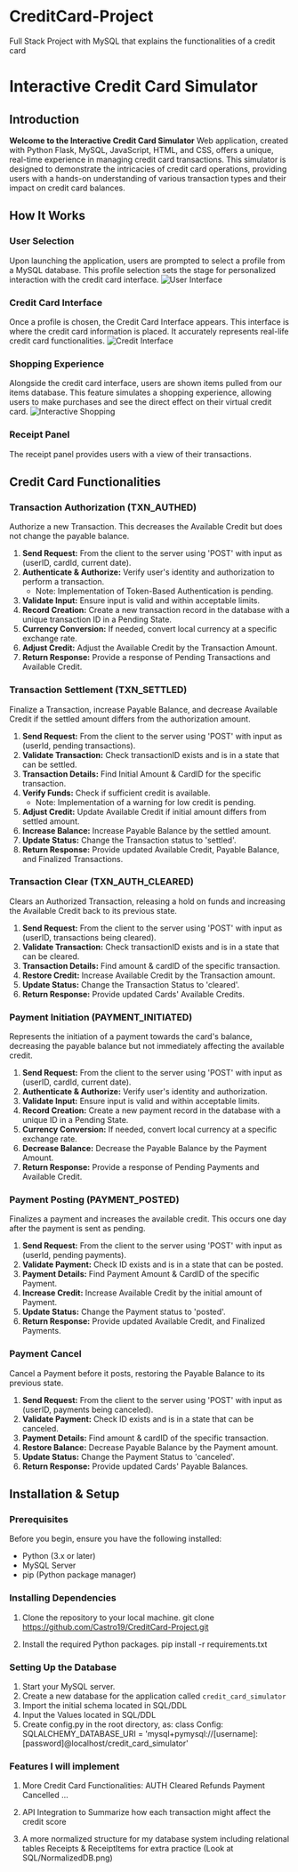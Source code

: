 # CreditCard-Project
 Full Stack Project with MySQL that explains the functionalities of a credit card
# Interactive Credit Card Simulator

## Introduction
**Welcome to the Interactive Credit Card Simulator**
Web application, created with Python Flask, MySQL, JavaScript, HTML, and CSS, offers a unique, real-time experience in managing credit card transactions. This simulator is designed to demonstrate the intricacies of credit card operations, providing users with a hands-on understanding of various transaction types and their impact on credit card balances.

## How It Works
### User Selection
Upon launching the application, users are prompted to select a profile from a MySQL database. This profile selection sets the stage for personalized interaction with the credit card interface.
![User Interface](https://media.giphy.com/media/v1.Y2lkPTc5MGI3NjExcWxvMWthenBlY2x4MmJid2pzanhvMXMwOHAzNnliZXU0OTZtbzVuOCZlcD12MV9pbnRlcm5hbF9naWZfYnlfaWQmY3Q9Zw/hM7iT47zksq0xRDxSQ/giphy.gif)

### Credit Card Interface
Once a profile is chosen, the Credit Card Interface appears. This interface is where the credit card information is placed. It accurately represents real-life credit card functionalities.
![Credit Interface](https://media.giphy.com/media/s7qxKOIjDuEAaZIiuD/giphy.gif)

### Shopping Experience
Alongside the credit card interface, users are shown items pulled from our items database. This feature simulates a shopping experience, allowing users to make purchases and see the direct effect on their virtual credit card.
![Interactive Shopping](https://media.giphy.com/media/EYELJdDvsQHH5WEyuK/giphy.gif)

### Receipt Panel
The receipt panel provides users with a view of their transactions.

## Credit Card Functionalities

### Transaction Authorization (TXN_AUTHED)

Authorize a new Transaction. This decreases the Available Credit but does not change the payable balance.

1. **Send Request:** From the client to the server using 'POST' with input as (userID, cardId, current date).
2. **Authenticate & Authorize:** Verify user's identity and authorization to perform a transaction.
   - Note: Implementation of Token-Based Authentication is pending.
3. **Validate Input:** Ensure input is valid and within acceptable limits.
4. **Record Creation:** Create a new transaction record in the database with a unique transaction ID in a Pending State.
5. **Currency Conversion:** If needed, convert local currency at a specific exchange rate.
6. **Adjust Credit:** Adjust the Available Credit by the Transaction Amount.
7. **Return Response:** Provide a response of Pending Transactions and Available Credit.

### Transaction Settlement (TXN_SETTLED)

Finalize a Transaction, increase Payable Balance, and decrease Available Credit if the settled amount differs from the authorization amount.

1. **Send Request:** From the client to the server using 'POST' with input as (userId, pending transactions).
2. **Validate Transaction:** Check transactionID exists and is in a state that can be settled.
3. **Transaction Details:** Find Initial Amount & CardID for the specific transaction.
4. **Verify Funds:** Check if sufficient credit is available.
   - Note: Implementation of a warning for low credit is pending.
5. **Adjust Credit:** Update Available Credit if initial amount differs from settled amount.
6. **Increase Balance:** Increase Payable Balance by the settled amount.
7. **Update Status:** Change the Transaction status to 'settled'.
8. **Return Response:** Provide updated Available Credit, Payable Balance, and Finalized Transactions.

### Transaction Clear (TXN_AUTH_CLEARED)

Clears an Authorized Transaction, releasing a hold on funds and increasing the Available Credit back to its previous state.

1. **Send Request:** From the client to the server using 'POST' with input as (userID, transactions being cleared).
2. **Validate Transaction:** Check transactionID exists and is in a state that can be cleared.
3. **Transaction Details:** Find amount & cardID of the specific transaction.
4. **Restore Credit:** Increase Available Credit by the Transaction amount.
5. **Update Status:** Change the Transaction Status to 'cleared'.
6. **Return Response:** Provide updated Cards' Available Credits.


### Payment Initiation (PAYMENT_INITIATED)

Represents the initiation of a payment towards the card's balance, decreasing the payable balance but not immediately affecting the available credit.

1. **Send Request:** From the client to the server using 'POST' with input as (userID, cardId, current date).
2. **Authenticate & Authorize:** Verify user's identity and authorization.
3. **Validate Input:** Ensure input is valid and within acceptable limits.
4. **Record Creation:** Create a new payment record in the database with a unique ID in a Pending State.
5. **Currency Conversion:** If needed, convert local currency at a specific exchange rate.
6. **Decrease Balance:** Decrease the Payable Balance by the Payment Amount.
7. **Return Response:** Provide a response of Pending Payments and Available Credit.

### Payment Posting (PAYMENT_POSTED)

Finalizes a payment and increases the available credit. This occurs one day after the payment is sent as pending.

1. **Send Request:** From the client to the server using 'POST' with input as (userId, pending payments).
2. **Validate Payment:** Check ID exists and is in a state that can be posted.
3. **Payment Details:** Find Payment Amount & CardID of the specific Payment.
4. **Increase Credit:** Increase Available Credit by the initial amount of Payment.
5. **Update Status:** Change the Payment status to 'posted'.
6. **Return Response:** Provide updated Available Credit, and Finalized Payments.

### Payment Cancel

Cancel a Payment before it posts, restoring the Payable Balance to its previous state.

1. **Send Request:** From the client to the server using 'POST' with input as (userID, payments being canceled).
2. **Validate Payment:** Check ID exists and is in a state that can be canceled.
3. **Payment Details:** Find amount & cardID of the specific transaction.
4. **Restore Balance:** Decrease Payable Balance by the Payment amount.
5. **Update Status:** Change the Payment Status to 'canceled'.
6. **Return Response:** Provide updated Cards' Payable Balances.



## Installation & Setup

### Prerequisites
Before you begin, ensure you have the following installed:
- Python (3.x or later)
- MySQL Server
- pip (Python package manager)

### Installing Dependencies
1. Clone the repository to your local machine.
git clone https://github.com/Castro19/CreditCard-Project.git

2. Install the required Python packages.
pip install -r requirements.txt

### Setting Up the Database
1. Start your MySQL server.
2. Create a new database for the application called `credit_card_simulator`
3. Import the initial schema located in SQL/DDL
4. Input the Values located in SQL/DDL
5. Create config.py in the root directory, as:
class Config:
    SQLALCHEMY_DATABASE_URI = 'mysql+pymysql://[username]:[password]@localhost/credit_card_simulator'


### Features I will implement
1. More Credit Card Functionalities:
    AUTH Cleared
    Refunds
    Payment Cancelled
    ...
2. API Integration to Summarize how each transaction might affect the credit score

3. A more normalized structure for my database system including relational tables Receipts & ReceiptItems for extra practice
(Look at SQL/NormalizedDB.png)

